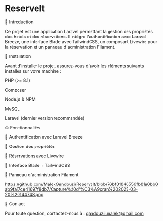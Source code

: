 # Reservelt
📌 Introduction

Ce projet est une application Laravel permettant la gestion des propriétés des hotels et des réservations. Il intègre l'authentification avec Laravel Breeze, une interface Blade avec TailwindCSS, un composant Livewire pour la réservation et un panneau d'administration Filament.

🚀 Installation 

Avant d'installer le projet, assurez-vous d'avoir les éléments suivants installés sur votre machine :

PHP (>= 8.1)

Composer

Node.js & NPM

MySQL

Laravel (dernier version recommandée)

⚙️ Fonctionnalités

📌 Authentification avec Laravel Breeze

🏡 Gestion des propriétés

📅 Réservations avec Livewire

🎨 Interface Blade + TailwindCSS

🔧 Panneau d'administration Filament

https://github.com/MalekGandouzi/Reservelt/blob/76bf31846556fb81a8bb8ab9fa17ce41697f8db7/Capture%20d'%C3%A9cran%202025-03-20%20144748.png

📧 Contact

Pour toute question, contactez-nous à : gandouzii.malek@gmail.com

